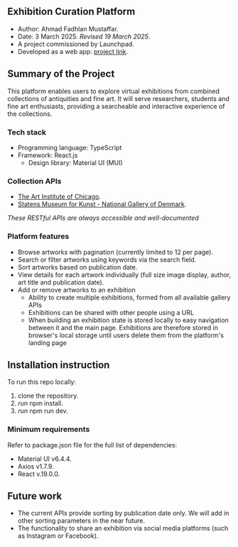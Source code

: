 ## Exhibition Curation Platform

- Author: Ahmad Fadhlan Mustaffar.
- Date: 3 March 2025. *Revised 19 March 2025*.
- A project commissioned by Launchpad.
- Developed as a web app: [project link](https://famous-gecko-544ed5.netlify.app/).

## Summary of the Project

This platform enables users to explore virtual exhibitions from combined collections of antiquities and fine art. It will serve researchers, students and fine art enthusiasts, providing a searcheable and interactive experience of the collections.

### Tech stack

- Programming language: TypeScript
- Framework: React.js
  - Design library: Material UI (MUI)

### Collection APIs

- [The Art Institute of Chicago](https://www.artic.edu/).
- [Statens Museum for Kunst - National Gallery of Denmark](https://www.smk.dk/en/).

*These RESTful APIs are always accessible and well-documented*

### Platform features

- Browse artworks with pagination (currently limited to 12 per page).
- Search or filter artworks using keywords via the search field.
- Sort artworks based on publication date.
- View details for each artwork individually (full size image display, author, art title and publication date).
- Add or remove artworks to an exhibition
  - Ability to create multiple exhibitions, formed from all available gallery APIs
  - Exhibitions can be shared with other people using a URL
  - When building an exhibition state is stored locally to easy navigation between it and the main page. Exhibitions are therefore stored in browser's local storage until users delete them from the platform's landing page

## Installation instruction

To run this repo locally:
1. clone the repository.
2. *run* npm install.
3. *run* npm run dev.

### Minimum requirements

Refer to package.json file for the full list of dependencies:
- Material UI v6.4.4.
- Axios v1.7.9.
- React v.19.0.0.

## Future work

- The current APIs provide sorting by publication date only. We will add in other sorting parameters in the near future.
- The functionality to share an exhibition via social media platforms (such as Instagram or Facebook).